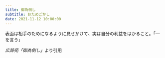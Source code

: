 ```yaml
---
title: 御為倒し
subtitle: おためごかし
date: 2021-11-12 10:00:00
---
```


表面は相手のためになるように見せかけて、実は自分の利益をはかること。「―を言う」

<cite>広辞苑「御為倒し」</cite>より引用